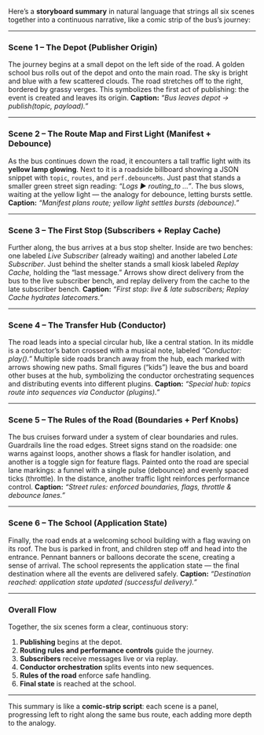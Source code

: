 Here’s a **storyboard summary** in natural language that strings all six scenes together into a continuous narrative, like a comic strip of the bus’s journey:

---

### **Scene 1 – The Depot (Publisher Origin)**

The journey begins at a small depot on the left side of the road. A golden school bus rolls out of the depot and onto the main road. The sky is bright and blue with a few scattered clouds. The road stretches off to the right, bordered by grassy verges. This symbolizes the first act of publishing: the event is created and leaves its origin.
**Caption:** *“Bus leaves depot → publish(topic, payload).”*

---

### **Scene 2 – The Route Map and First Light (Manifest + Debounce)**

As the bus continues down the road, it encounters a tall traffic light with its **yellow lamp glowing**. Next to it is a roadside billboard showing a JSON snippet with `topic`, `routes`, and `perf.debounceMs`. Just past that stands a smaller green street sign reading: *“Logs ▶ routing_to …”*. The bus slows, waiting at the yellow light — the analogy for debounce, letting bursts settle.
**Caption:** *“Manifest plans route; yellow light settles bursts (debounce).”*

---

### **Scene 3 – The First Stop (Subscribers + Replay Cache)**

Further along, the bus arrives at a bus stop shelter. Inside are two benches: one labeled *Live Subscriber* (already waiting) and another labeled *Late Subscriber*. Just behind the shelter stands a small kiosk labeled *Replay Cache,* holding the “last message.” Arrows show direct delivery from the bus to the live subscriber bench, and replay delivery from the cache to the late subscriber bench.
**Caption:** *“First stop: live & late subscribers; Replay Cache hydrates latecomers.”*

---

### **Scene 4 – The Transfer Hub (Conductor)**

The road leads into a special circular hub, like a central station. In its middle is a conductor’s baton crossed with a musical note, labeled *“Conductor: play().”* Multiple side roads branch away from the hub, each marked with arrows showing new paths. Small figures (“kids”) leave the bus and board other buses at the hub, symbolizing the conductor orchestrating sequences and distributing events into different plugins.
**Caption:** *“Special hub: topics route into sequences via Conductor (plugins).”*

---

### **Scene 5 – The Rules of the Road (Boundaries + Perf Knobs)**

The bus cruises forward under a system of clear boundaries and rules. Guardrails line the road edges. Street signs stand on the roadside: one warns against loops, another shows a flask for handler isolation, and another is a toggle sign for feature flags. Painted onto the road are special lane markings: a funnel with a single pulse (debounce) and evenly spaced ticks (throttle). In the distance, another traffic light reinforces performance control.
**Caption:** *“Street rules: enforced boundaries, flags, throttle & debounce lanes.”*

---

### **Scene 6 – The School (Application State)**

Finally, the road ends at a welcoming school building with a flag waving on its roof. The bus is parked in front, and children step off and head into the entrance. Pennant banners or balloons decorate the scene, creating a sense of arrival. The school represents the application state — the final destination where all the events are delivered safely.
**Caption:** *“Destination reached: application state updated (successful delivery).”*

---

### **Overall Flow**

Together, the six scenes form a clear, continuous story:

1. **Publishing** begins at the depot.
2. **Routing rules and performance controls** guide the journey.
3. **Subscribers** receive messages live or via replay.
4. **Conductor orchestration** splits events into new sequences.
5. **Rules of the road** enforce safe handling.
6. **Final state** is reached at the school.

---

This summary is like a **comic-strip script**: each scene is a panel, progressing left to right along the same bus route, each adding more depth to the analogy.

